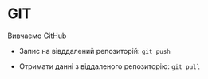 # GIT 

Вивчаємо GitHub

- Запис на вівддалений репозиторій: `git push`

- Отримати данні з віддаленого репозиторію: `git pull`
